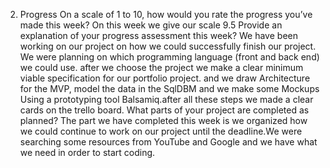  2. Progress
On a scale of 1 to 10, how would you rate the progress you’ve made this week?
 On this week we give our scale 9.5
Provide an explanation of your progress assessment this week?
We have been working on our project on how we could successfully finish our project.
 We were planning on which programming language (front and back end) we could use.
after we choose the project we make a clear minimum viable specification for our portfolio project.
and we draw Architecture for the MVP, model the data in the SqlDBM and we make some Mockups  Using
a prototyping tool  Balsamiq.after all these steps we made a clear cards on the trello board.
What parts of your project are completed as planned?
The part we have completed this week is we organized how we could continue to work on our project
until the deadline.We were searching some resources from YouTube and Google and we have what we need in order to start coding.




